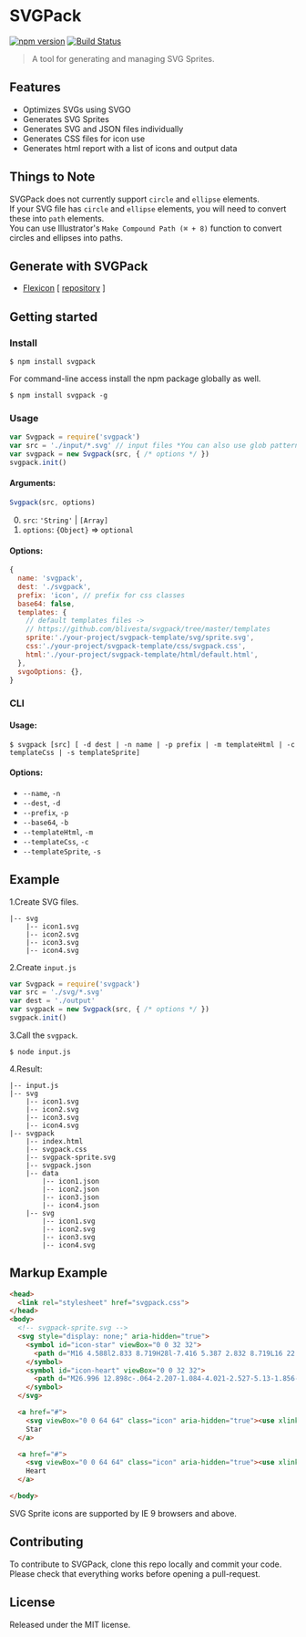 # SVGPack

[![npm version](https://img.shields.io/npm/v/svgpack.svg?style=flat-square)](https://www.npmjs.com/package/svgpack)
[![Build Status](https://img.shields.io/travis/blivesta/svgpack/master.svg?style=flat-square)](https://travis-ci.org/blivesta/svgpack)

> A tool for generating and managing SVG Sprites.

## Features

- Optimizes SVGs using SVGO
- Generates SVG Sprites
- Generates SVG and JSON files individually
- Generates CSS files for icon use
- Generates html report with a list of icons and output data

## Things to Note

SVGPack does not currently support `circle` and `ellipse` elements.  
If your SVG file has `circle` and `ellipse` elements, you will need to convert these into `path` elements.  
You can use Illustrator's `Make Compound Path (⌘ + 8)` function to convert circles and ellipses into paths.


## Generate with SVGPack

- [Flexicon](http://git.blivesta.com/flexicon/) [ [repository](https://github.com/blivesta/flexicon) ]


## Getting started

### Install

```
$ npm install svgpack
```

For command-line access install the npm package globally as well.

```
$ npm install svgpack -g
```


### Usage

```js
var Svgpack = require('svgpack')
var src = './input/*.svg' // input files *You can also use glob pattern.
var svgpack = new Svgpack(src, { /* options */ })
svgpack.init()
```

#### Arguments:

```js
Svgpack(src, options)
```


0. `src`: `'String'` | `[Array]`
0. `options`: `{Object}` => `optional`


#### Options:

```js
{
  name: 'svgpack',
  dest: './svgpack',
  prefix: 'icon', // prefix for css classes
  base64: false,
  templates: {
    // default templates files ->
    // https://github.com/blivesta/svgpack/tree/master/templates
    sprite:'./your-project/svgpack-template/svg/sprite.svg',
    css:'./your-project/svgpack-template/css/svgpack.css',
    html:'./your-project/svgpack-template/html/default.html',
  },
  svgoOptions: {},
}
```


### CLI

#### Usage:

```
$ svgpack [src] [ -d dest | -n name | -p prefix | -m templateHtml | -c templateCss | -s templateSprite]
```

#### Options:

- `--name`, `-n`
- `--dest`, `-d`
- `--prefix`, `-p`
- `--base64`, `-b`
- `--templateHtml`, `-m`
- `--templateCss`, `-c`
- `--templateSprite`, `-s`


## Example

1.Create SVG files.
```
|-- svg
    |-- icon1.svg
    |-- icon2.svg
    |-- icon3.svg
    |-- icon4.svg
```

2.Create `input.js`
```js
var Svgpack = require('svgpack')
var src = './svg/*.svg'
var dest = './output'
var svgpack = new Svgpack(src, { /* options */ })
svgpack.init()
```

3.Call the `svgpack`.
```
$ node input.js
```

4.Result:

```
|-- input.js
|-- svg
    |-- icon1.svg
    |-- icon2.svg
    |-- icon3.svg
    |-- icon4.svg
|-- svgpack
    |-- index.html
    |-- svgpack.css
    |-- svgpack-sprite.svg
    |-- svgpack.json
    |-- data
        |-- icon1.json
        |-- icon2.json
        |-- icon3.json
        |-- icon4.json
    |-- svg
        |-- icon1.svg
        |-- icon2.svg
        |-- icon3.svg
        |-- icon4.svg
```

## Markup Example

```html
<head>
  <link rel="stylesheet" href="svgpack.css">
</head>
<body>
  <!-- svgpack-sprite.svg -->
  <svg style="display: none;" aria-hidden="true">
    <symbol id="icon-star" viewBox="0 0 32 32">
      <path d="M16 4.588l2.833 8.719H28l-7.416 5.387 2.832 8.719L16 22.023l-7.417 5.389 2.833-8.719L4 13.307h9.167L16 4.588z"/>
    </symbol>
    <symbol id="icon-heart" viewBox="0 0 32 32">
      <path d="M26.996 12.898c-.064-2.207-1.084-4.021-2.527-5.13-1.856-1.428-4.415-1.69-6.542-.132-.702.516-1.359 1.23-1.927 2.168-.568-.938-1.224-1.652-1.927-2.167-2.127-1.559-4.685-1.297-6.542.132-1.444 1.109-2.463 2.923-2.527 5.13-.035 1.172.145 2.48.788 3.803 1.01 2.077 5.755 6.695 10.171 10.683l.035.038.002-.002.002.002.036-.038c4.415-3.987 9.159-8.605 10.17-10.683.644-1.323.822-2.632.788-3.804z"/>
    </symbol>
  </svg>

  <a href="#">
    <svg viewBox="0 0 64 64" class="icon" aria-hidden="true"><use xlink:href="#icon-star"></use></svg>
    Star
  </a>

  <a href="#">
    <svg viewBox="0 0 64 64" class="icon" aria-hidden="true"><use xlink:href="#icon-heart"></use></svg>
    Heart
  </a>

</body>
```

SVG Sprite icons are supported by IE 9 browsers and above.

## Contributing

To contribute to SVGPack, clone this repo locally and commit your code.  
Please check that everything works before opening a pull-request.


## License
Released under the MIT license.
